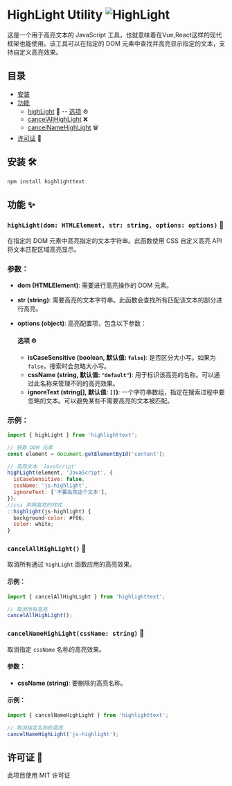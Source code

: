 # HighLight Utility ![HighLight](https://img.shields.io/badge/HighLight-Utility-blue)

这是一个用于高亮文本的 JavaScript 工具，也就意味着在Vue,React这样的现代框架也能使用。该工具可以在指定的 DOM 元素中查找并高亮显示指定的文本，支持自定义高亮效果。

## 目录

- [安装](#安装)
- [功能](#功能)
  - [highLight](#highlight-1) 📌
  -- [选项](#选项) ⚙️
  - [cancelAllHighLight](#cancelallhighlight) ❌
  - [cancelNameHighLight](#cancelnamehighlight) 🗑️
- [许可证](#许可证) 📜

## 安装 🛠️

```js
npm install highlighttext
```

## 功能 ✨

### `highLight(dom: HTMLElement, str: string, options: options)` 📌

在指定的 DOM 元素中高亮指定的文本字符串。此函数使用 CSS 自定义高亮 API 将文本匹配区域高亮显示。

### 参数：

- **dom (HTMLElement)**: 需要进行高亮操作的 DOM 元素。
- **str (string)**: 需要高亮的文本字符串。此函数会查找所有匹配该文本的部分进行高亮。
- **options (object)**: 高亮配置项，包含以下参数：

  #### 选项 ⚙️

  - **isCaseSensitive (boolean, 默认值: `false`)**: 是否区分大小写。如果为 `false`，搜索时会忽略大小写。
  - **cssName (string, 默认值: `"default"`)**: 用于标识该高亮的名称。可以通过此名称来管理不同的高亮效果。
  - **ignoreText (string[], 默认值: `[]`)**: 一个字符串数组，指定在搜索过程中要忽略的文本。可以避免某些不需要高亮的文本被匹配。

### 示例：

```javascript
import { highLight } from 'highlighttext';

// 获取 DOM 元素
const element = document.getElementById('content');

// 高亮文本 'JavaScript'
highLight(element, 'JavaScript', {
  isCaseSensitive: false,
  cssName: 'js-highlight',
  ignoreText: ['不要高亮这个文本'],
});
//css 声明高亮的样式
::highlight(js-highlight) {
  background-color: #f06;
  color: white;
}
```

### `cancelAllHighLight()` 📌
取消所有通过 `highLight` 函数应用的高亮效果。

#### 示例：
```javascript
import { cancelAllHighLight } from 'highlighttext';

// 取消所有高亮
cancelAllHighLight();
```

### `cancelNameHighLight(cssName: string)` 📌
取消指定 `cssName` 名称的高亮效果。

#### 参数：
- **cssName (string)**: 要删除的高亮名称。

#### 示例：
```javascript
import { cancelNameHighLight } from 'highlighttext';

// 取消指定名称的高亮
cancelNameHighLight('js-highlight');
```
## 许可证 📜
此项目使用 MIT 许可证 

